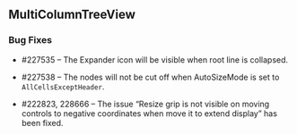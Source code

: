 ## MultiColumnTreeView

### Bug Fixes

* \#227535 – The Expander icon will be visible when root line is collapsed.

* \#227538 – The nodes will not be cut off when AutoSizeMode is set to `AllCellsExceptHeader`.

* \#222823, 228666 – The issue “Resize grip is not visible on moving controls to negative coordinates when move it to extend display” has been fixed.